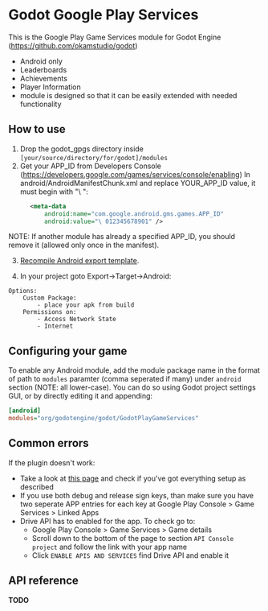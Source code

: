 # Godot Google Play Services

This is the Google Play Game Services module for Godot Engine (https://github.com/okamstudio/godot)
- Android only
- Leaderboards
- Achievements
- Player Information
- module is designed so that it can be easily extended with needed functionality


## How to use
  1. Drop the godot_gpgs directory inside `[your/source/directory/for/godot]/modules`
  2. Get your APP_ID from Developers Console (https://developers.google.com/games/services/console/enabling)
     In android/AndroidManifestChunk.xml and replace YOUR_APP_ID value, it must begin with "\ ":
```xml
      <meta-data 
          android:name="com.google.android.gms.games.APP_ID"
          android:value="\ 012345678901" />
```
  NOTE: If another module has already a specified APP_ID, you should remove it (allowed only once in the manifest).

  3. [Recompile Android export template](http://docs.godotengine.org/en/latest/reference/compiling_for_android.html#compiling-export-templates).
  
  4. In your project goto Export->Target->Android:

	Options:
		Custom Package:
			- place your apk from build
		Permissions on:
			- Access Network State
			- Internet

## Configuring your game
To enable any Android module, add the module package name in the format of path to `modules` paramter (comma seperated if many) under `android` section (NOTE: all lower-case). You can do so using Godot project settings GUI, or by directly editing it and appending:

```ini
[android]
modules="org/godotengine/godot/GodotPlayGameServices"
```
## Common errors
If the plugin doesn't work:
* Take a look at [this page](https://developers.google.com/games/services/android/troubleshooting) and check if you've got everything setup as described 
* If you use both debug and release sign keys, than make sure you have two seperate APP entries for each key at Google Play Console > Game Services > Linked Apps 
* Drive API has to enabled for the app. To check go to:
  - Google Play Console > Game Services > Game details
  - Scroll down to the bottom of the page to section `API Console project` and follow the link with your app name
  - Click `ENABLE APIS AND SERVICES` find Drive API and enable it

## API reference
  **TODO**
